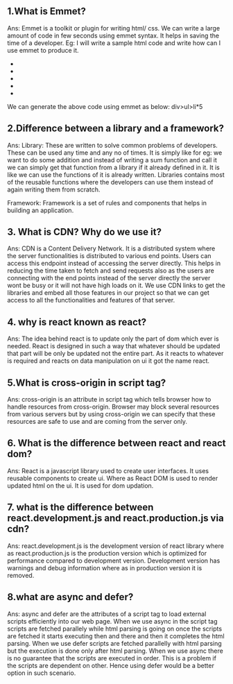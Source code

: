 ## 1.What is Emmet?
Ans: Emmet is a toolkit or plugin for writing html/ css. We can write a large amount of code in few seconds using emmet syntax. It helps in saving the time of a developer.
Eg: 
I will write a sample html code and write how can I use emmet to produce it.
<div>
<ul>
<li></li>
<li></li>
<li></li>
<li></li>
<li></li>
</ul>
</div> 
We can generate the above code using emmet as below:
div>ul>li*5

## 2.Difference between a library and a framework?
Ans: Library:
These are written to solve common problems of developers. These can be used any time and any no of times. It is simply like for eg: we want to do some addition and instead of writing a sum function and call it we can simply get that function from a library if it already defined in it. It is like we can use the functions of it is already written. Libraries contains most of the reusable functions where the developers can use them instead of again writing them from scratch.

Framework:
Framework is  a set of rules and components that helps in building an application.

## 3. What is CDN? Why do we use it?
Ans: CDN is a Content Delivery Network. It is a distributed system where the server functionalities is distributed to various end points. Users can access this endpoint instead of accessing the server directly. This helps in reducing the time taken to fetch and send requests also as the users are connecting with the end points instead of  the server directly the server wont be busy or it will not have high loads on it. We use CDN links to get the libraries and embed all those features in our project so that we can get access to all the functionalities and features of that server.
## 4. why is react known as react?
Ans: The idea behind react is to update only the part of dom which ever is needed. React is designed in such a way that whatever should be updated that part will be only be updated not the entire part. As it reacts to whatever is required and reacts on data manipulation on ui it got the name react.

## 5.What is cross-origin in script tag?
Ans: cross-origin is an attribute in script tag which tells browser how to handle resources from cross-origin. Browser may block several resources from various servers but by using cross-origin we can specify that these resources are safe to use and are coming from the server only.

## 6. What is the difference between react and react dom?
Ans: React is a javascript library used to create user interfaces. It uses reusable components to create ui. Where as React DOM is used to render updated html on the ui. It is used for dom updation.

## 7. what is the difference between react.development.js and react.production.js via cdn?
Ans: react.development.js is the development version of react library where as react.production.js is the production version which is optimized for performance compared to development version. Development version has warnings and debug information where as in production version it is removed.

## 8.what are async and defer?
Ans: async and defer are the attributes of a script tag to load external scripts efficiently into our web page. When we use async in  the script tag scripts are fetched parallely while html parsing is going on once the scripts are fetched it starts executing then and there and then it completes the html parsing. When we use defer scripts are fetched parallelly with html parsing but the execution is done only after html parsing. When we use async there is no guarantee that the scripts are executed in order. This is a problem if the scripts are dependent on other. Hence using defer would be a better option in such scenario.


